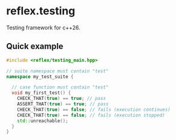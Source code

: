 # reflex.testing

Testing framework for c++26.

## Quick example

```cpp
#include <reflex/testing_main.hpp>

// suite namespace must contain "test"
namespace my_test_suite {

  // case function must contain "test"
  void my_first_test() {
    CHECK_THAT(true) == true; // pass
    ASSERT_THAT(true) == true; // pass
    CHECK_THAT(true) == false; // fails (execution continues)
    CHECK_THAT(true) == false; // fails (execution stopped)
    std::unreachable();
  }
}
```
